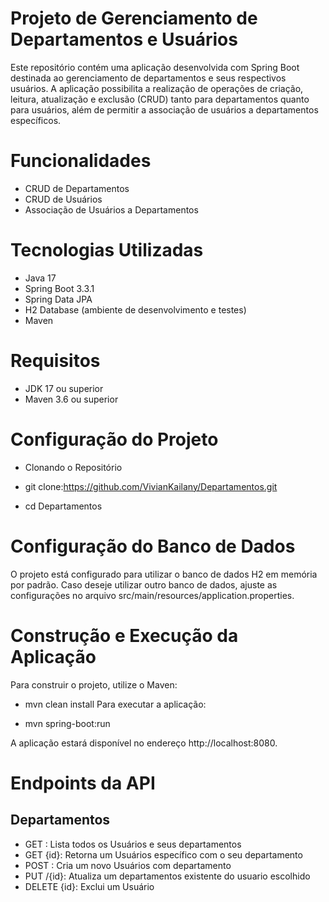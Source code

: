 # Projeto de Gerenciamento de Departamentos e Usuários

Este repositório contém uma aplicação desenvolvida com Spring Boot destinada ao gerenciamento de departamentos e seus respectivos usuários. A aplicação possibilita a realização de operações de criação, leitura, atualização e exclusão (CRUD) tanto para departamentos quanto para usuários, além de permitir a associação de usuários a departamentos específicos.

# Funcionalidades
 - CRUD de Departamentos
 - CRUD de Usuários
 - Associação de Usuários a Departamentos

# Tecnologias Utilizadas
 - Java 17
 - Spring Boot 3.3.1
 - Spring Data JPA
 - H2 Database (ambiente de desenvolvimento e testes)
 - Maven

# Requisitos
  - JDK 17 ou superior
  - Maven 3.6 ou superior

# Configuração do Projeto
 - Clonando o Repositório
 
  - git clone:https://github.com/VivianKailany/Departamentos.git
  - cd Departamentos


# Configuração do Banco de Dados
O projeto está configurado para utilizar o banco de dados H2 em memória por padrão. Caso deseje utilizar outro banco de dados, ajuste as configurações no arquivo src/main/resources/application.properties.

# Construção e Execução da Aplicação
Para construir o projeto, utilize o Maven:

- mvn clean install
Para executar a aplicação:

 - mvn spring-boot:run

A aplicação estará disponível no endereço http://localhost:8080.

# Endpoints da API
##  Departamentos
- GET : Lista todos os Usuários e seus departamentos
- GET {id}: Retorna um Usuários específico com o seu departamento
- POST : Cria um novo Usuários com departamento
- PUT /{id}: Atualiza um departamentos existente do usuario escolhido
- DELETE {id}: Exclui um Usuário
